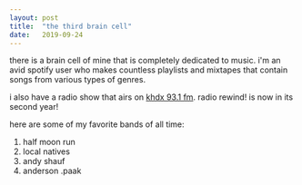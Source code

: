 ```yaml
---
layout: post
title:  "the third brain cell"
date:   2019-09-24
---
```


there is a brain cell of mine that is completely dedicated to music. i'm an avid spotify user who makes countless playlists and mixtapes that contain songs from various types of genres.

i also have a radio show that airs on [khdx 93.1 fm](https://www.kdhx.fm). radio rewind! is now in its second year!

here are some of my favorite bands of all time:

1. half moon run
2. local natives
3. andy shauf
4. anderson .paak
